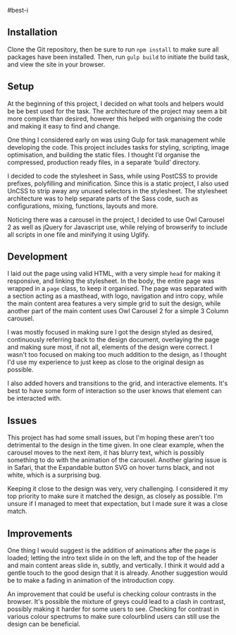 #best-i

## Installation
Clone the Git repository, then be sure to run `npm install` to make sure all packages have been installed. Then, run `gulp build` to initiate the build task, and view the site in your browser.

## Setup

At the beginning of this project, I decided on what tools and helpers would be be best used for the task. The architecture of the project may seem a bit more complex than desired, however this helped with organising the code and making it easy to find and change.

One thing I considered early on was using Gulp for task management while developing the code. This project includes tasks for styling, scripting, image optimisation, and building the static files. I thought I’d organise the compressed, production ready files, in a separate ‘build’ directory.

I decided to code the stylesheet in Sass, while using PostCSS to provide prefixes, polyfilling and minification. Since this is a static project, I also used UnCSS to strip away any unused selectors in the stylesheet. The stylesheet architecture was to help separate parts of the Sass code, such as configurations, mixing, functions, layouts and more.

Noticing there was a carousel in the project, I decided to use Owl Carousel 2 as well as jQuery for Javascript use, while relying of browserify to include all scripts in one file and minifying it using Uglify.

## Development

I laid out the page using valid HTML, with a very simple `head` for making it responsive, and linking the stylesheet. In the body, the entire page was wrapped in a `page` class, to keep it organised. The page was separated with a section acting as a masthead, with logo, navigation and intro copy, while the main content area features a very simple grid to suit the design, while another part of the main content uses Owl Carousel 2 for a simple 3 Column carousel.

I was mostly focused in making sure I got the design styled as desired, continuously referring back to the design document, overlaying the page and making sure most, if not all, elements of the design were correct. I wasn't too focused on making too much addition to the design, as I thought I'd use my experience to just keep as close to the original design as possible.

I also added hovers and transitions to the grid, and interactive elements. It's best to have some form of interaction so the user knows that element can be interacted with.

## Issues

This project has had some small issues, but I'm hoping these aren't too detrimental to the design in the time given. In one clear example, when the carousel moves to the next item, it has blurry text, which is possibly something to do with the animation of the carousel. Another glaring issue is in Safari, that the Expandable button SVG on hover turns black, and not white, which is a surprising bug.

Keeping it close to the design was very, very challenging. I considered it my top priority to make sure it matched the design, as closely as possible. I'm unsure if I managed to meet that expectation, but I made sure it was a close match.

## Improvements

One thing I would suggest is the addition of animations after the page is loaded; letting the intro text slide in on the left, and the top of the header and main content areas slide in, subtly, and vertically. I think it would add a gentle touch to the good design that it is already. Another suggestion would be to make a fading in animation of the introduction copy.

An improvement that could be useful is checking colour contrasts in the browser. It's possible the mixture of greys could lead to a clash in contrast, possibly making it harder for some users to see. Checking for contrast in various colour spectrums to make sure colourblind users can still use the design can be beneficial.
